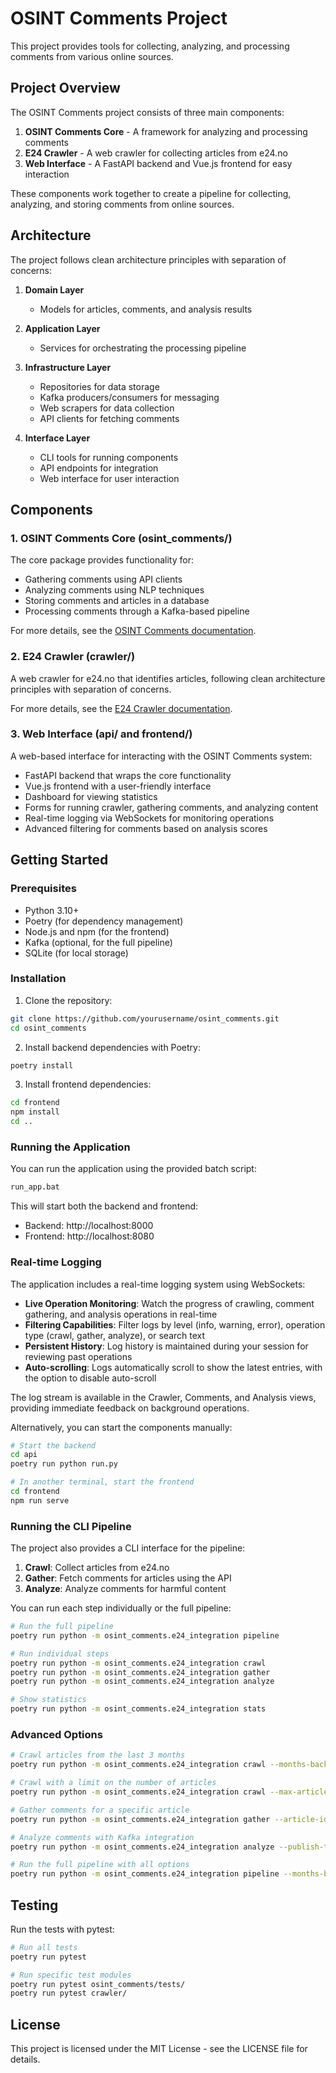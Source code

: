 # OSINT Comments Project

This project provides tools for collecting, analyzing, and processing comments from various online sources.

## Project Overview

The OSINT Comments project consists of three main components:

1. **OSINT Comments Core** - A framework for analyzing and processing comments
2. **E24 Crawler** - A web crawler for collecting articles from e24.no
3. **Web Interface** - A FastAPI backend and Vue.js frontend for easy interaction

These components work together to create a pipeline for collecting, analyzing, and storing comments from online sources.

## Architecture

The project follows clean architecture principles with separation of concerns:

1. **Domain Layer**
   - Models for articles, comments, and analysis results

2. **Application Layer**
   - Services for orchestrating the processing pipeline

3. **Infrastructure Layer**
   - Repositories for data storage
   - Kafka producers/consumers for messaging
   - Web scrapers for data collection
   - API clients for fetching comments

4. **Interface Layer**
   - CLI tools for running components
   - API endpoints for integration
   - Web interface for user interaction

## Components

### 1. OSINT Comments Core (osint_comments/)

The core package provides functionality for:
- Gathering comments using API clients
- Analyzing comments using NLP techniques
- Storing comments and articles in a database
- Processing comments through a Kafka-based pipeline

For more details, see the [OSINT Comments documentation](osint_comments/README.md).

### 2. E24 Crawler (crawler/)

A web crawler for e24.no that identifies articles, following clean architecture principles with separation of concerns.

For more details, see the [E24 Crawler documentation](crawler/README.md).

### 3. Web Interface (api/ and frontend/)

A web-based interface for interacting with the OSINT Comments system:
- FastAPI backend that wraps the core functionality
- Vue.js frontend with a user-friendly interface
- Dashboard for viewing statistics
- Forms for running crawler, gathering comments, and analyzing content
- Real-time logging via WebSockets for monitoring operations
- Advanced filtering for comments based on analysis scores

## Getting Started

### Prerequisites

- Python 3.10+
- Poetry (for dependency management)
- Node.js and npm (for the frontend)
- Kafka (optional, for the full pipeline)
- SQLite (for local storage)

### Installation

1. Clone the repository:
```bash
git clone https://github.com/yourusername/osint_comments.git
cd osint_comments
```

2. Install backend dependencies with Poetry:
```bash
poetry install
```

3. Install frontend dependencies:
```bash
cd frontend
npm install
cd ..
```

### Running the Application

You can run the application using the provided batch script:

```bash
run_app.bat
```

This will start both the backend and frontend:
- Backend: http://localhost:8000
- Frontend: http://localhost:8080

### Real-time Logging

The application includes a real-time logging system using WebSockets:

- **Live Operation Monitoring**: Watch the progress of crawling, comment gathering, and analysis operations in real-time
- **Filtering Capabilities**: Filter logs by level (info, warning, error), operation type (crawl, gather, analyze), or search text
- **Persistent History**: Log history is maintained during your session for reviewing past operations
- **Auto-scrolling**: Logs automatically scroll to show the latest entries, with the option to disable auto-scroll

The log stream is available in the Crawler, Comments, and Analysis views, providing immediate feedback on background operations.

Alternatively, you can start the components manually:

```bash
# Start the backend
cd api
poetry run python run.py

# In another terminal, start the frontend
cd frontend
npm run serve
```

### Running the CLI Pipeline

The project also provides a CLI interface for the pipeline:

1. **Crawl**: Collect articles from e24.no
2. **Gather**: Fetch comments for articles using the API
3. **Analyze**: Analyze comments for harmful content

You can run each step individually or the full pipeline:

```bash
# Run the full pipeline
poetry run python -m osint_comments.e24_integration pipeline

# Run individual steps
poetry run python -m osint_comments.e24_integration crawl
poetry run python -m osint_comments.e24_integration gather
poetry run python -m osint_comments.e24_integration analyze

# Show statistics
poetry run python -m osint_comments.e24_integration stats
```

### Advanced Options

```bash
# Crawl articles from the last 3 months
poetry run python -m osint_comments.e24_integration crawl --months-back 3

# Crawl with a limit on the number of articles
poetry run python -m osint_comments.e24_integration crawl --max-articles 50

# Gather comments for a specific article
poetry run python -m osint_comments.e24_integration gather --article-id article:e24:example-article

# Analyze comments with Kafka integration
poetry run python -m osint_comments.e24_integration analyze --publish-to-kafka --kafka-servers localhost:9092

# Run the full pipeline with all options
poetry run python -m osint_comments.e24_integration pipeline --months-back 3 --max-articles 100 --publish-to-kafka --kafka-servers localhost:9092
```

## Testing

Run the tests with pytest:

```bash
# Run all tests
poetry run pytest

# Run specific test modules
poetry run pytest osint_comments/tests/
poetry run pytest crawler/
```

## License

This project is licensed under the MIT License - see the LICENSE file for details.
